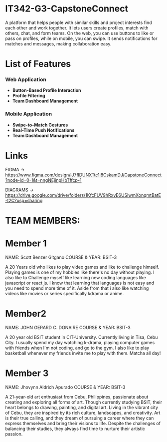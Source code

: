 # IT342-G3-CapstoneConnect
A platform that helps people with similar skills and project interests find each other and work together. It lets users create profiles, match with others, chat, and form teams. On the web, you can use buttons to like or pass on profiles, while on mobile, you can swipe. It sends notifications for matches and messages, making collaboration easy.

# List of Features

### Web Application
- **Button-Based Profile Interaction**
- **Profile Filtering**
- **Team Dashboard Management**

### Mobile Application
- **Swipe-to-Match Gestures**
- **Real-Time Push Notifications**
- **Team Dashboard Management**

# Links
FIGMA 
-> https://www.figma.com/design/iJ7flDUNXTtc1i8CskamDJ/CapstoneConnect?node-id=0-1&t=nngNEjinpHbTffcp-1

DIAGRAMS 
-> https://drive.google.com/drive/folders/1KfcFUV9hRxyE6USiwmXonqmtBatE-t2C?usp=sharing


# TEAM MEMBERS:


# Member 1
NAME: Scott Benzer Gitgano
COURSE & YEAR: BSIT-3

A 20 Years old who likes to play video games and like to challenge himself. Playing games is one of my hobbies like there's no day without playing. I also like to 
Challenge myself like learning new coding languages like javascript or react js. I know that learning that languages is not easy and you need to spend more time of it. Aside from that i also like watching videos like movies or series specifically kdrama or anime.


# Member2
NAME: JOHN GERARD C. DONAIRE
COURSE & YEAR: BSIT-3 


A 20 year old BSIT student in CIT-University. Currently living in Tisa, Cebu City. I usually spend my day watching k-drama, playing computer games with friends when I'm not coding, and go to the gym. I also like to play basketball whenever my friends invite me to play with them. Matcha all day! 



# Member 3
NAME: Jhovynn Aldrich Apurado
COURSE & YEAR: BSIT-3 

A 21-year-old art enthusiast from Cebu, Philippines, passionate about creating and exploring all forms of art. Though currently 
studying BSIT, their heart belongs to drawing, painting, and digital art. Living in the vibrant city of Cebu, they are inspired by its rich culture, landscapes, and creativity. Art is their true calling, and they dream of pursuing a career where they can express themselves and bring their visions to life. Despite the challenges of balancing their studies, they always find time to nurture their artistic passion.

